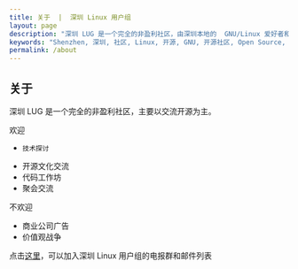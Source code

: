 ```yaml
---
title: 关于  |  深圳 Linux 用户组
layout: page
description: "深圳 LUG 是一个完全的非盈利社区，由深圳本地的  GNU/Linux 爱好者和开源爱好者组成，主要包括线上交流、不定期聚会和沙龙。 "
keywords: "Shenzhen, 深圳, 社区, Linux, 开源, GNU, 开源社区, Open Source, Android, 微信群, 电报群, QQ群, 邮件列表, 微信, 电报, QQ"
permalink: /about
---
```


## 关于

深圳 LUG 是一个完全的非盈利社区，主要以交流开源为主。

欢迎
*     技术探讨
*    开源文化交流
*    代码工作坊
*    聚会交流

不欢迎
*    商业公司广告
*    价值观战争

点击[这里](https://shenzhenlug.org/join)，可以加入深圳 Linux 用户组的电报群和邮件列表
